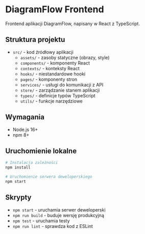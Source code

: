 # DiagramFlow Frontend

Frontend aplikacji DiagramFlow, napisany w React z TypeScript.

## Struktura projektu

- `src/` - kod źródłowy aplikacji
  - `assets/` - zasoby statyczne (obrazy, style)
  - `components/` - komponenty React
  - `contexts/` - konteksty React
  - `hooks/` - niestandardowe hooki
  - `pages/` - komponenty stron
  - `services/` - usługi do komunikacji z API
  - `store/` - zarządzanie stanem aplikacji
  - `types/` - definicje typów TypeScript
  - `utils/` - funkcje narzędziowe

## Wymagania

- Node.js 16+
- npm 8+

## Uruchomienie lokalne

```bash
# Instalacja zależności
npm install

# Uruchomienie serwera deweloperskiego
npm start
```

## Skrypty

- `npm start` - uruchamia serwer deweloperski
- `npm run build` - buduje wersję produkcyjną
- `npm test` - uruchamia testy
- `npm run lint` - sprawdza kod z ESLint
